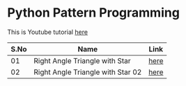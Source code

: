 # Python Pattern Programming

This is Youtube tutorial [here](https://www.youtube.com/playlist?list=PLzgPDYo_3xuliFyI5dZKgYB99SMUscGyp)


| S.No | Name | Link |
|--- |--- |--- | 
| 01 | Right Angle Triangle with Star  | [here](./01_right_angle_triangle_star.ipynb) |
| 02 | Right Angle Triangle with Star 02 | [here](./02_right_angle_triangle_star.ipynb) |
